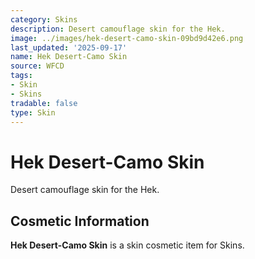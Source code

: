 ```yaml
---
category: Skins
description: Desert camouflage skin for the Hek.
image: ../images/hek-desert-camo-skin-09bd9d42e6.png
last_updated: '2025-09-17'
name: Hek Desert-Camo Skin
source: WFCD
tags:
- Skin
- Skins
tradable: false
type: Skin
---
```


# Hek Desert-Camo Skin

Desert camouflage skin for the Hek.

## Cosmetic Information

**Hek Desert-Camo Skin** is a skin cosmetic item for Skins.


